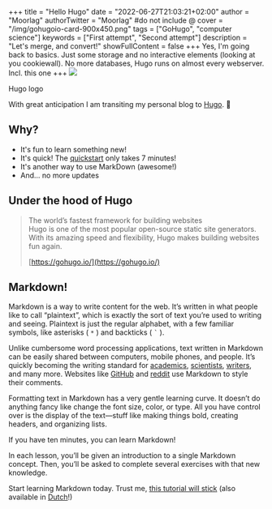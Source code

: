 +++
title = "Hello Hugo"
date = "2022-06-27T21:03:21+02:00"
author = "Moorlag"
authorTwitter = "Moorlag" #do not include @
cover = "/img/gohugoio-card-900x450.png"
tags = ["GoHugo", "computer science"]
keywords = ["First attempt", "Second attempt"]
description = "Let's merge, and convert!"
showFullContent = false
+++
Yes, I'm going back to basics. Just some storage and no interactive elements (looking at you cookiewall). No more databases, Hugo runs on almost every webserver. Incl. this one
+++
![](/img/gohugoio-card.png)

Hugo logo

With great anticipation I am transiting my personal blog to [Hugo](https://gohugo.io/). 🚀

## Why?

- It's fun to learn something new!
- It's quick! The [quickstart](https://gohugo.io/getting-started/quick-start/) only takes 7 minutes!
- It's another way to use MarkDown (awesome!)
- And... no more updates

## Under the hood of Hugo

> The world’s fastest framework for building websites  
> Hugo is one of the most popular open-source static site generators. With its amazing speed and flexibility, Hugo makes building websites fun again.
>
> [https://gohugo.io/](https://gohugo.io/)

## Markdown!

Markdown is a way to write content for the web. It’s written in what people like to call “plaintext”, which is exactly the sort of text you’re used to writing and seeing. Plaintext is just the regular alphabet, with a few familiar symbols, like asterisks ( `*` ) and backticks ( `` ` `` ).

Unlike cumbersome word processing applications, text written in Markdown can be easily shared between computers, mobile phones, and people. It’s quickly becoming the writing standard for [academics](http://chronicle.com/blogs/profhacker/markdown-the-syntax-you-probably-already-know/35295), [scientists](http://blogs.plos.org/mfenner/2012/12/13/a-call-for-scholarly-markdown/), [writers](https://lifehacker.com/5943320/what-is-markdown-and-why-is-it-better-for-my-to+do-lists-and-notes), and many more. Websites like [GitHub](https://www.github.com/) and [reddit](https://www.reddit.com/) use Markdown to style their comments.

Formatting text in Markdown has a very gentle learning curve. It doesn’t do anything fancy like change the font size, color, or type. All you have control over is the display of the text—stuff like making things bold, creating headers, and organizing lists.

If you have ten minutes, you can learn Markdown!

In each lesson, you’ll be given an introduction to a single Markdown concept. Then, you’ll be asked to complete several exercises with that new knowledge.

Start learning Markdown today. Trust me, [this tutorial will stick](https://www.markdowntutorial.com/) (also available in [Dutch](https://www.markdowntutorial.com/nl/)!)
